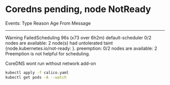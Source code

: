 # Coredns pending, node NotReady

Events:
  Type     Reason            Age                  From               Message
  ----     ------            ----                 ----               -------
  Warning  FailedScheduling  96s (x73 over 6h2m)  default-scheduler  0/2 nodes are available: 2 node(s) had untolerated taint {node.kubernetes.io/not-ready: }. preemption: 0/2 nodes are available: 2 Preemption is not helpful for scheduling.

CoreDNS wont run without network add-on
```bash
kubectl apply -f calico.yaml
kubectl get pods -A --watch
```